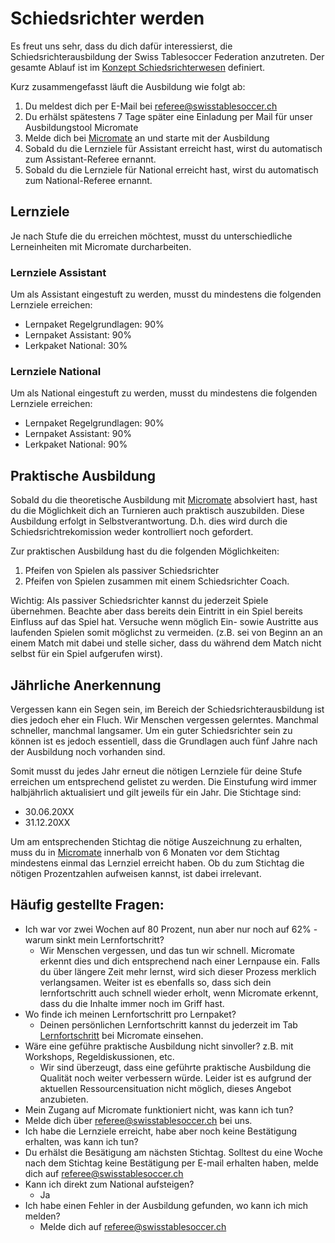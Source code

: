 # Schiedsrichter werden
Es freut uns sehr, dass du dich dafür interessierst, die Schiedsrichterausbildung der Swiss Tablesoccer Federation anzutreten. Der gesamte Ablauf ist im [Konzept Schiedsrichterwesen](github.com/sschoeb/sport/blob/main/referee-concept.md) definiert.

Kurz zusammengefasst läuft die Ausbildung wie folgt ab:

1. Du meldest dich per E-Mail bei referee@swisstablesoccer.ch
2. Du erhälst spätestens 7 Tage später eine Einladung per Mail für unser Ausbildungstool Micromate
3. Melde dich bei [Micromate](https://learn.micromate.ai) an und starte mit der Ausbildung
4. Sobald du die Lernziele für Assistant erreicht hast, wirst du automatisch zum Assistant-Referee ernannt.
5. Sobald du die Lernziele für National erreicht hast, wirst du automatisch zum National-Referee ernannt.

## Lernziele
Je nach Stufe die du erreichen möchtest, musst du unterschiedliche Lerneinheiten mit Micromate durcharbeiten. 

### Lernziele Assistant
Um als Assistant eingestuft zu werden, musst du mindestens die folgenden Lernziele erreichen:

- Lernpaket Regelgrundlagen: 90%
- Lernpaket Assistant: 90%
- Lerkpaket National: 30%

### Lernziele National
Um als National eingestuft zu werden, musst du mindestens die folgenden Lernziele erreichen:

- Lernpaket Regelgrundlagen: 90%
- Lernpaket Assistant: 90%
- Lerkpaket National: 90%

## Praktische Ausbildung
Sobald du die theoretische Ausbildung mit [Micromate](https://learn.micromate.ai) absolviert hast, hast du die Möglichkeit dich an Turnieren auch praktisch auszubilden. Diese Ausbildung erfolgt in Selbstverantwortung. D.h. dies wird durch die Schiedsrichtrekomission weder kontrolliert noch gefordert. 

Zur praktischen Ausbildung hast du die folgenden Möglichkeiten:

1. Pfeifen von Spielen als passiver Schiedsrichter
2. Pfeifen von Spielen zusammen mit einem Schiedsrichter Coach.

Wichtig: Als passiver Schiedsrichter kannst du jederzeit Spiele übernehmen. Beachte aber dass bereits dein Eintritt in ein Spiel bereits Einfluss auf das Spiel hat. Versuche wenn möglich Ein- sowie Austritte aus laufenden Spielen somit möglichst zu vermeiden. (z.B. sei von Beginn an an einem Match mit dabei und stelle sicher, dass du während dem Match nicht selbst für ein Spiel aufgerufen wirst).

## Jährliche Anerkennung
Vergessen kann ein Segen sein, im Bereich der Schiedsrichterausbildung ist dies jedoch eher ein Fluch. Wir Menschen vergessen gelerntes. Manchmal schneller, manchmal langsamer. Um ein guter Schiedsrichter sein zu können ist es jedoch essentiell, dass die Grundlagen auch fünf Jahre nach der Ausbildung noch vorhanden sind.

Somit musst du jedes Jahr erneut die nötigen Lernziele für deine Stufe erreichen um entsprechend gelistet zu werden. Die Einstufung wird immer halbjährlich aktualisiert und gilt jeweils für ein Jahr. Die Stichtage sind:
- 30.06.20XX
- 31.12.20XX

Um am entsprechenden Stichtag die nötige Auszeichnung zu erhalten, muss du in [Micromate](https://learn.micromate.ai) innerhalb von 6 Monaten vor dem Stichtag mindestens einmal das Lernziel erreicht haben. Ob du zum Stichtag die nötigen Prozentzahlen aufweisen kannst, ist dabei irrelevant.

## Häufig gestellte Fragen:
- Ich war vor zwei Wochen auf 80 Prozent, nun aber nur noch auf 62% - warum sinkt mein Lernfortschritt?
  - Wir Menschen vergessen, und das tun wir schnell. Micromate erkennt dies und dich entsprechend nach einer Lernpause ein. Falls du über längere Zeit mehr lernst, wird sich dieser Prozess merklich verlangsamen. Weiter ist es ebenfalls so, dass sich dein lernfortschritt auch schnell wieder erholt, wenn Micromate erkennt, dass du die Inhalte immer noch im Griff hast.
- Wo finde ich meinen Lernfortschritt pro Lernpaket?
  - Deinen persönlichen Lernfortschritt kannst du jederzeit im Tab [Lernfortschritt](https://learn.micromate.ai/learn/lernfortschritt) bei Micromate einsehen.
- Wäre eine geführe praktische Ausbildung nicht sinvoller? z.B. mit Workshops, Regeldiskussionen, etc.
  - Wir sind überzeugt, dass eine geführte praktische Ausbildung die Qualität noch weiter verbessern würde. Leider ist es aufgrund der aktuellen Ressourcensituation nicht möglich, dieses Angebot anzubieten.
-  Mein Zugang auf Micromate funktioniert nicht, was kann ich tun?
  - Melde dich über referee@swisstablesoccer.ch bei uns. 
-  Ich habe die Lernziele erreicht, habe aber noch keine Bestätigung erhalten, was kann ich tun?
  - Du erhälst die Besätigung am nächsten Stichtag. Solltest du eine Woche nach dem Stichtag keine Bestätigung per E-mail erhalten haben, melde dich auf referee@swisstablesoccer.ch  
- Kann ich direkt zum National aufsteigen?
  - Ja
- Ich habe einen Fehler in der Ausbildung gefunden, wo kann ich mich melden?
  - Melde dich auf referee@swisstablesoccer.ch
